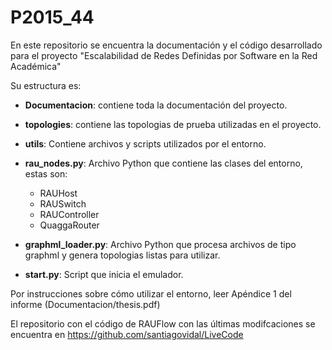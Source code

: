 # P2015_44

En este repositorio se encuentra la documentación y el código desarrollado para el proyecto "Escalabilidad de Redes Definidas por Software en la Red Académica"

Su estructura es:
  * **Documentacion**: contiene toda la documentación del proyecto.
  * **topologies**: contiene las topologias de prueba utilizadas en el proyecto.
  * **utils**: Contiene archivos y scripts utilizados por el entorno.

  * **rau_nodes.py**: Archivo Python que contiene las clases del entorno, estas son:
    - RAUHost
    - RAUSwitch
    - RAUController
    - QuaggaRouter
  * **graphml_loader.py**: Archivo Python que procesa archivos de tipo graphml y genera topologias listas para utilizar.
  * **start.py**: Script que inicia el emulador.
 
Por instrucciones sobre cómo utilizar el entorno, leer Apéndice 1 del informe (Documentacion/thesis.pdf)

El repositorio con el código de RAUFlow con las últimas modifcaciones se encuentra en https://github.com/santiagovidal/LiveCode
